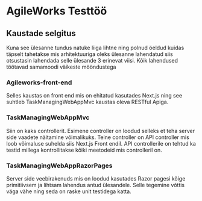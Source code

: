 # AgileWorks Testtöö

## Kaustade selgitus

Kuna see ülesanne tundus natuke liiga lihtne ning polnud öeldud kuidas täpselt tahetakse mis arhitektuuriga oleks ülesanne lahendatud siis otsustasin lahendada selle ülesande 3 erinevat viisi. Kõik lahendused töötavad samamoodi väikeste mööndustega

### Agileworks-front-end

Selles kaustas on front end mis on ehitatud kasutades Next.js ning see suhtleb TaskManagingWebAppMvc kaustas oleva RESTful Apiga.

### TaskManagingWebAppMvc

Siin on kaks controllerit. Esimene controller on loodud selleks et teha server side vaadete näitamine võimalikuks. Teine controller on API controller mis loob võimaluse suhelda siis Next.js Front endil. API controllerile on tehtud ka testid millega kontrollitakse kõiki meetodeid mis controlleril on.

### TaskManagingWebAppRazorPages

Server side veebirakenuds mis on loodud kasutades Razor pagesi kõige primitiivsem ja lihtsam lahendus antud ülesandele. Selle tegemine võttis väga vähe ning seda on raske unit testidega katta.
